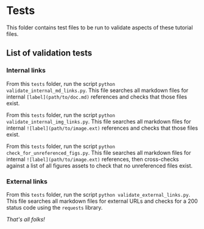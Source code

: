 # Tests

This folder contains test files to be run to validate aspects of these tutorial files.

## List of validation tests

### Internal links

From this `tests` folder, run the script `python validate_internal_md_links.py`. This file searches all markdown files for internal `[label](path/to/doc.md)` references and checks that those files exist.

From this `tests` folder, run the script `python validate_internal_img_links.py`. This file searches all markdown files for internal `![label](path/to/image.ext)` references and checks that those files exist.

From this `tests` folder, run the script `python check_for_unreferenced_figs.py`. This file searches all markdown files for internal `![label](path/to/image.ext)` references, then cross-checks against a list of all figures assets to check that no unreferenced files exist.

### External links

From this `tests` folder, run the script `python validate_external_links.py`. This file searches all markdown files for external URLs and checks for a 200 status code using the `requests` library.

*That's all folks!*
